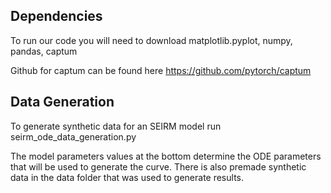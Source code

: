 ## Dependencies
To run our code you will need to download
matplotlib.pyplot, numpy, pandas, captum

Github for captum can be found here https://github.com/pytorch/captum

## Data Generation

To generate synthetic data for an SEIRM model run seirm_ode_data_generation.py


The model parameters values at the bottom determine the ODE parameters that will be used to generate the curve.
There is also premade synthetic data in the data folder that was used to generate results.
